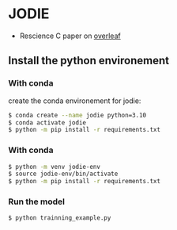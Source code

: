 # JODIE

- Rescience C paper on [overleaf](https://www.overleaf.com/read/yzdtjgjppgkg)

## Install the python environement 

### With conda 

create the conda environement for jodie: 
```bash
$ conda create --name jodie python=3.10
$ conda activate jodie
$ python -m pip install -r requirements.txt  
```

### With conda
```bash
$ python -m venv jodie-env
$ source jodie-env/bin/activate
$ python -m pip install -r requirements.txt  
```
### Run the model 

```bash
$ python trainning_example.py
```
